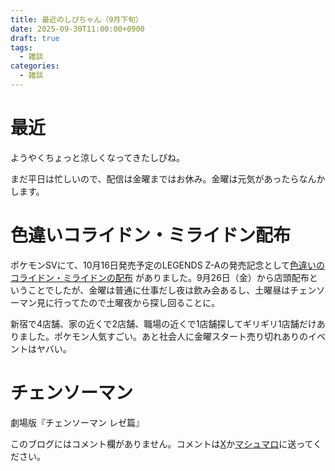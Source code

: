 ```yaml
---
title: 最近のしぴちゃん（9月下旬）
date: 2025-09-30T11:00:00+0900
draft: true
tags:
  - 雑談
categories:
  - 雑談
---
```

# 最近

ようやくちょっと涼しくなってきたしぴね。

まだ平日は忙しいので、配信は金曜まではお休み。金曜は元気があったらなんかします。

# 色違いコライドン・ミライドン配布

ポケモンSVにて、10月16日発売予定のLEGENDS Z-Aの発売記念として[色違いのコライドン・ミライドンの配布](https://www.pokemon.co.jp/info/2025/09/250912_gm01.html) がありました。9月26日（金）から店頭配布ということでしたが、金曜は普通に仕事だし夜は飲み会あるし、土曜昼はチェンソーマン見に行ってたので土曜夜から探し回ることに。

新宿で4店舗、家の近くで2店舗、職場の近くで1店舗探してギリギリ1店舗だけありました。ポケモン人気すごい。あと社会人に金曜スタート売り切れありのイベントはヤバい。

# チェンソーマン

劇場版『チェンソーマン レゼ篇』



このブログにはコメント欄がありません。コメントは[X](https://x.com/CPPP_CPchan)か[マシュマロ](https://marshmallow-qa.com/qeesq0ftfry6tne)に送ってください。